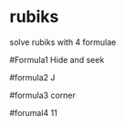 # rubiks
solve rubiks with 4 formulae

#Formula1
Hide and seek

#formula2
J

#formula3
corner

#forumal4
11

